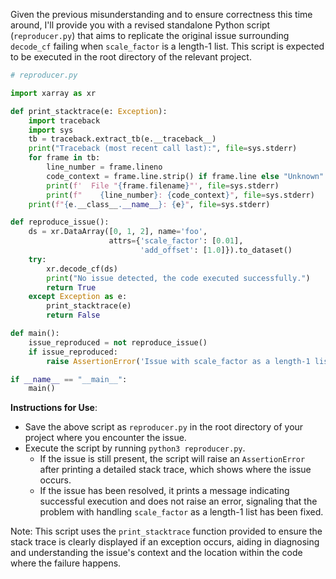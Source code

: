 Given the previous misunderstanding and to ensure correctness this time around, I'll provide you with a revised standalone Python script (`reproducer.py`) that aims to replicate the original issue surrounding `decode_cf` failing when `scale_factor` is a length-1 list. This script is expected to be executed in the root directory of the relevant project.

```python
# reproducer.py

import xarray as xr

def print_stacktrace(e: Exception):
    import traceback
    import sys
    tb = traceback.extract_tb(e.__traceback__)
    print("Traceback (most recent call last):", file=sys.stderr)
    for frame in tb:
        line_number = frame.lineno
        code_context = frame.line.strip() if frame.line else "Unknown"
        print(f'  File "{frame.filename}"', file=sys.stderr)
        print(f"    {line_number}: {code_context}", file=sys.stderr)
    print(f"{e.__class__.__name__}: {e}", file=sys.stderr)

def reproduce_issue():
    ds = xr.DataArray([0, 1, 2], name='foo',
                      attrs={'scale_factor': [0.01],
                             'add_offset': [1.0]}).to_dataset()
    try:
        xr.decode_cf(ds)
        print("No issue detected, the code executed successfully.")
        return True
    except Exception as e:
        print_stacktrace(e)
        return False

def main():
    issue_reproduced = not reproduce_issue()
    if issue_reproduced:
        raise AssertionError('Issue with scale_factor as a length-1 list detected.')

if __name__ == "__main__":
    main()
```

**Instructions for Use**:
- Save the above script as `reproducer.py` in the root directory of your project where you encounter the issue.
- Execute the script by running `python3 reproducer.py`.
  - If the issue is still present, the script will raise an `AssertionError` after printing a detailed stack trace, which shows where the issue occurs.
  - If the issue has been resolved, it prints a message indicating successful execution and does not raise an error, signaling that the problem with handling `scale_factor` as a length-1 list has been fixed.

Note: This script uses the `print_stacktrace` function provided to ensure the stack trace is clearly displayed if an exception occurs, aiding in diagnosing and understanding the issue's context and the location within the code where the failure happens.